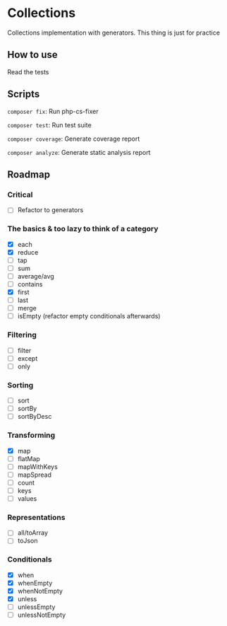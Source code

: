 # Collections
Collections implementation with generators. This thing is just for practice

## How to use
Read the tests

## Scripts
`composer fix`: Run php-cs-fixer

`composer test`: Run test suite

`composer coverage`: Generate coverage report

`composer analyze`: Generate static analysis report

## Roadmap

### Critical
- [ ] Refactor to generators

### The basics & too lazy to think of a category
- [x] each
- [x] reduce
- [ ] tap
- [ ] sum
- [ ] average/avg
- [ ] contains
- [x] first
- [ ] last
- [ ] merge
- [ ] isEmpty (refactor empty conditionals afterwards)
### Filtering
- [ ] filter
- [ ] except
- [ ] only
### Sorting
- [ ] sort
- [ ] sortBy
- [ ] sortByDesc
### Transforming
- [x] map
- [ ] flatMap
- [ ] mapWithKeys
- [ ] mapSpread
- [ ] count
- [ ] keys
- [ ] values
### Representations
- [ ] all/toArray
- [ ] toJson
### Conditionals
- [x] when
- [x] whenEmpty
- [x] whenNotEmpty
- [x] unless
- [ ] unlessEmpty
- [ ] unlessNotEmpty
